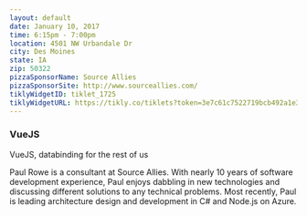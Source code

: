 ```yaml
---
layout: default
date: January 10, 2017
time: 6:15pm - 7:00pm
location: 4501 NW Urbandale Dr
city: Des Moines
state: IA
zip: 50322
pizzaSponsorName: Source Allies
pizzaSponsorSite: http://www.sourceallies.com/
tiklyWidgetID: tiklet_1725
tiklyWidgetURL: https://tikly.co/tiklets?token=3e7c61c7522719bcb492a1e3c2eafad05b784223
---
```


### VueJS

VueJS, databinding for the rest of us

Paul Rowe is a consultant at Source Allies. With nearly 10 years of software development experience, Paul enjoys dabbling in new technologies and discussing different solutions to any technical problems. Most recently, Paul is leading architecture design and development in C# and Node.js on Azure.